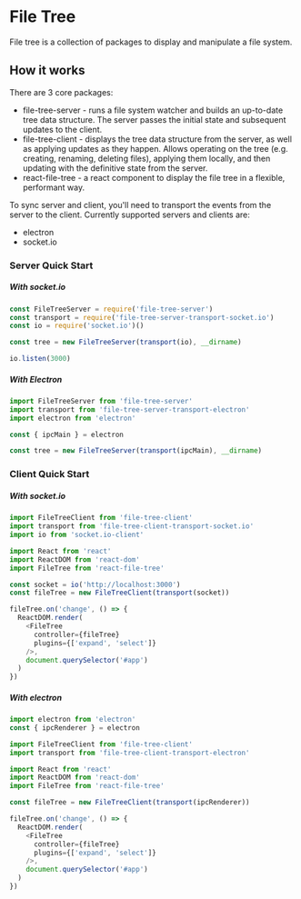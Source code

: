 # File Tree

File tree is a collection of packages to display and manipulate a file system.

## How it works

There are 3 core packages:
* file-tree-server - runs a file system watcher and builds an up-to-date tree data structure. The server passes the initial state and subsequent updates to the client.
* file-tree-client - displays the tree data structure from the server, as well as applying updates as they happen. Allows operating on the tree (e.g. creating, renaming, deleting files), applying them locally, and then updating with the definitive state from the server.
* react-file-tree - a react component to display the file tree in a flexible, performant way.

To sync server and client, you'll need to transport the events from the server to the client. Currently supported servers and clients are:
* electron
* socket.io

### Server Quick Start

##### With socket.io

```JavaScript
const FileTreeServer = require('file-tree-server')
const transport = require('file-tree-server-transport-socket.io')
const io = require('socket.io')()

const tree = new FileTreeServer(transport(io), __dirname)

io.listen(3000)
```

##### With Electron

```JavaScript
import FileTreeServer from 'file-tree-server'
import transport from 'file-tree-server-transport-electron'
import electron from 'electron'

const { ipcMain } = electron

const tree = new FileTreeServer(transport(ipcMain), __dirname)
```

### Client Quick Start

##### With socket.io

```JavaScript
import FileTreeClient from 'file-tree-client'
import transport from 'file-tree-client-transport-socket.io'
import io from 'socket.io-client'

import React from 'react'
import ReactDOM from 'react-dom'
import FileTree from 'react-file-tree'

const socket = io('http://localhost:3000')
const fileTree = new FileTreeClient(transport(socket))

fileTree.on('change', () => {
  ReactDOM.render(
    <FileTree
      controller={fileTree}
      plugins={['expand', 'select']}
    />,
    document.querySelector('#app')
  )
})
```

##### With electron

```JavaScript
import electron from 'electron'
const { ipcRenderer } = electron

import FileTreeClient from 'file-tree-client'
import transport from 'file-tree-client-transport-electron'

import React from 'react'
import ReactDOM from 'react-dom'
import FileTree from 'react-file-tree'

const fileTree = new FileTreeClient(transport(ipcRenderer))

fileTree.on('change', () => {
  ReactDOM.render(
    <FileTree
      controller={fileTree}
      plugins={['expand', 'select']}
    />,
    document.querySelector('#app')
  )
})
```
